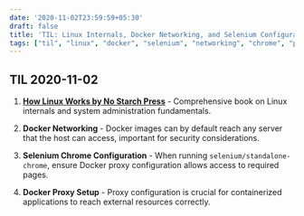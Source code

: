 ```yaml
---
date: '2020-11-02T23:59:59+05:30'
draft: false
title: 'TIL: Linux Internals, Docker Networking, and Selenium Configuration'
tags: ["til", "linux", "docker", "selenium", "networking", "chrome", "proxy"]
---
```


## TIL 2020-11-02

1. **[How Linux Works by No Starch Press](https://nostarch.com/howlinuxworks2)** - Comprehensive book on Linux internals and system administration fundamentals.

2. **Docker Networking** - Docker images can by default reach any server that the host can access, important for security considerations.

3. **Selenium Chrome Configuration** - When running `selenium/standalone-chrome`, ensure Docker proxy configuration allows access to required pages.

4. **Docker Proxy Setup** - Proxy configuration is crucial for containerized applications to reach external resources correctly.
